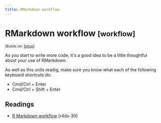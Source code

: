 ```yaml
---
title: RMarkdown workflow
---
```


<!-- Generated automatically from workflow-rmarkdown.yml. Do not edit by hand -->

# RMarkdown workflow <small class='workflow'>[workflow]</small>
<small>(Builds on: [Setup](setup.md))</small>

As you start to write more code, it's a good idea to be a little thoughtful
about your use of RMarkdown.

As well as this units readig, make sure you know what each of the following
keyboard shortcuts do:

* Cmd/Ctrl + Enter
* Cmd/Ctrl + Shift + Enter

## Readings

  * [R Markdown workflow](http://r4ds.had.co.nz/r-markdown-workflow.html) [r4ds-30]


